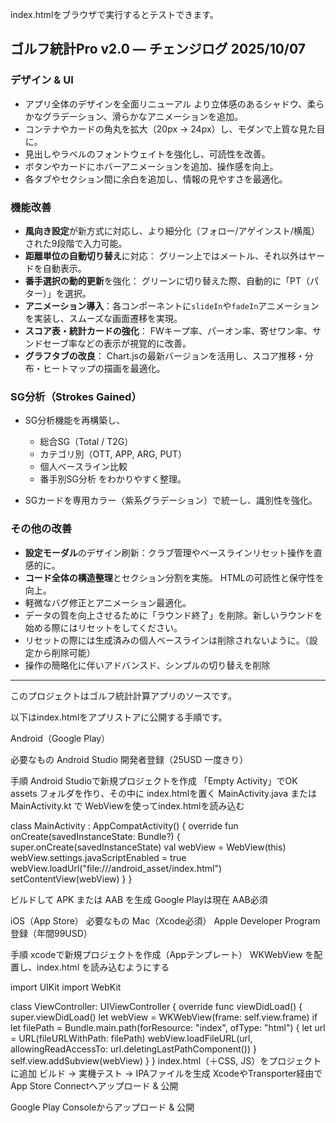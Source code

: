 index.htmlをブラウザで実行するとテストできます。

##  ゴルフ統計Pro v2.0 — チェンジログ 2025/10/07

###  デザイン & UI

* アプリ全体のデザインを全面リニューアル
  より立体感のあるシャドウ、柔らかなグラデーション、滑らかなアニメーションを追加。
* コンテナやカードの角丸を拡大（20px → 24px）し、モダンで上質な見た目に。
* 見出しやラベルのフォントウェイトを強化し、可読性を改善。
* ボタンやカードにホバーアニメーションを追加、操作感を向上。
* 各タブやセクション間に余白を追加し、情報の見やすさを最適化。

###  機能改善

* **風向き設定**が新方式に対応し、より細分化（フォロー/アゲインスト/横風）された9段階で入力可能。
* **距離単位の自動切り替え**に対応：
  グリーン上ではメートル、それ以外はヤードを自動表示。
* **番手選択の動的更新**を強化：
  グリーンに切り替えた際、自動的に「PT（パター）」を選択。
* **アニメーション導入**：各コンポーネントに`slideIn`や`fadeIn`アニメーションを実装し、スムーズな画面遷移を実現。
* **スコア表・統計カードの強化**：
  FWキープ率、パーオン率、寄せワン率、サンドセーブ率などの表示が視覚的に改善。
* **グラフタブの改良**：
  Chart.jsの最新バージョンを活用し、スコア推移・分布・ヒートマップの描画を最適化。

###  SG分析（Strokes Gained）

* SG分析機能を再構築し、

  * 総合SG（Total / T2G）
  * カテゴリ別（OTT, APP, ARG, PUT）
  * 個人ベースライン比較
  * 番手別SG分析
    をわかりやすく整理。
* SGカードを専用カラー（紫系グラデーション）で統一し、識別性を強化。

###  その他の改善

* **設定モーダル**のデザイン刷新：クラブ管理やベースラインリセット操作を直感的に。
* **コード全体の構造整理**とセクション分割を実施。
  HTMLの可読性と保守性を向上。
* 軽微なバグ修正とアニメーション最適化。
* データの質を向上させるために「ラウンド終了」を削除。新しいラウンドを始める際にはリセットをしてください。
* リセットの際には生成済みの個人ベースラインは削除されないように。（設定から削除可能）
* 操作の簡略化に伴いアドバンスド、シンプルの切り替えを削除

---

このプロジェクトはゴルフ統計計算アプリのソースです。







以下はindex.htmlをアプリストアに公開する手順です。

Android（Google Play）
>>>
必要なもの
 Android Studio
 開発者登録（25USD 一度きり）

手順
 Android Studioで新規プロジェクトを作成
 「Empty Activity」でOK
 assets フォルダを作り、その中に index.htmlを置く
 MainActivity.java または MainActivity.kt で WebViewを使ってindex.htmlを読み込む

 class MainActivity : AppCompatActivity() {
    override fun onCreate(savedInstanceState: Bundle?) {
        super.onCreate(savedInstanceState)
        val webView = WebView(this)
        webView.settings.javaScriptEnabled = true
        webView.loadUrl("file:///android_asset/index.html")
        setContentView(webView)
    }
}

ビルドして APK または AAB を生成
Google Playは現在 AAB必須

iOS（App Store）
必要なもの
 Mac（Xcode必須）
 Apple Developer Program 登録（年間99USD）

手順
 xcodeで新規プロジェクトを作成（Appテンプレート）
 WKWebView を配置し、index.html を読み込むようにする

 import UIKit
import WebKit

class ViewController: UIViewController {
    override func viewDidLoad() {
        super.viewDidLoad()
        let webView = WKWebView(frame: self.view.frame)
        if let filePath = Bundle.main.path(forResource: "index", ofType: "html") {
            let url = URL(fileURLWithPath: filePath)
            webView.loadFileURL(url, allowingReadAccessTo: url.deletingLastPathComponent())
        }
        self.view.addSubview(webView)
    }
}
index.html（＋CSS, JS）をプロジェクトに追加
ビルド → 実機テスト → IPAファイルを生成
XcodeやTransporter経由でApp Store Connectへアップロード & 公開

Google Play Consoleからアップロード & 公開
